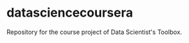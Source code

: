 datasciencecoursera
===================

Repository for the course project of Data Scientist's Toolbox.
